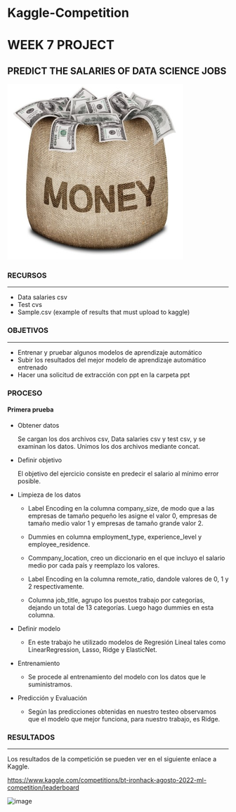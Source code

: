 # Kaggle-Competition

# WEEK 7 PROJECT

## PREDICT THE SALARIES OF DATA SCIENCE JOBS

![image](https://github.com/Ironhack-Data-Madrid-Mayo-2022/Kaggle-Competition/blob/main/images/Bag_of_Money.jpg)


### RECURSOS
----------------------------------------------------------------------------------------------------------------------------

  + Data salaries csv
  + Test cvs
  + Sample.csv (example of results that must upload to kaggle)



### OBJETIVOS
----------------------------------------------------------------------------------------------------------------------------


   + Entrenar y pruebar algunos modelos de aprendizaje automático
   + Subir los resultados del mejor modelo de aprendizaje automático entrenado
   + Hacer una solicitud de extracción con ppt en la carpeta ppt
  

### PROCESO
#### Primera prueba

   + Obtener datos
   
     Se cargan los dos archivos csv, Data salaries csv y test csv, y se examinan los datos. 
     Unimos los dos archivos mediante concat.
     
   + Definir objetivo
   
     El objetivo del ejercicio consiste en predecir el salario al mínimo error posible.
     
   + Limpieza de los datos
   
     - Label Encoding en la columna company_size, de modo que a las empresas de tamaño pequeño les asigne el valor 0, empresas de tamaño medio valor 1 y empresas de tamaño grande valor 2.
     
     - Dummies en columna employment_type, experience_level y employee_residence.
     
     - Commpany_location, creo un diccionario en el que incluyo el salario medio por cada país y reemplazo los valores.
     
     - Label Encoding en la columna remote_ratio, dandole valores de 0, 1 y 2 respectivamente.
     
     - Columna job_title, agrupo los puestos trabajo por categorías, dejando un total de 13 categorías. Luego hago dummies en esta columna.
     
   + Definir modelo
   
     - En este trabajo he utilizado modelos de Regresión Lineal tales como LinearRegression, Lasso, Ridge y ElasticNet.
     
   + Entrenamiento
   
     - Se procede al entrenamiento del modelo con los datos que le suministramos.
     
   + Predicción y Evaluación
   
     - Según las predicciones obtenidas en nuestro testeo observamos que el modelo que mejor funciona, para nuestro trabajo, es Ridge.



### RESULTADOS
----------------------------------------------------------------------------------------------------------------------------

Los resultados de la competición se pueden ver en el siguiente enlace a Kaggle.

https://www.kaggle.com/competitions/bt-ironhack-agosto-2022-ml-competition/leaderboard


![image](https://github.com/Vert-ix/Vert-ix/Week-7-Project-Kaggle-Competition-/images/kaggle_competition.jpg)
  